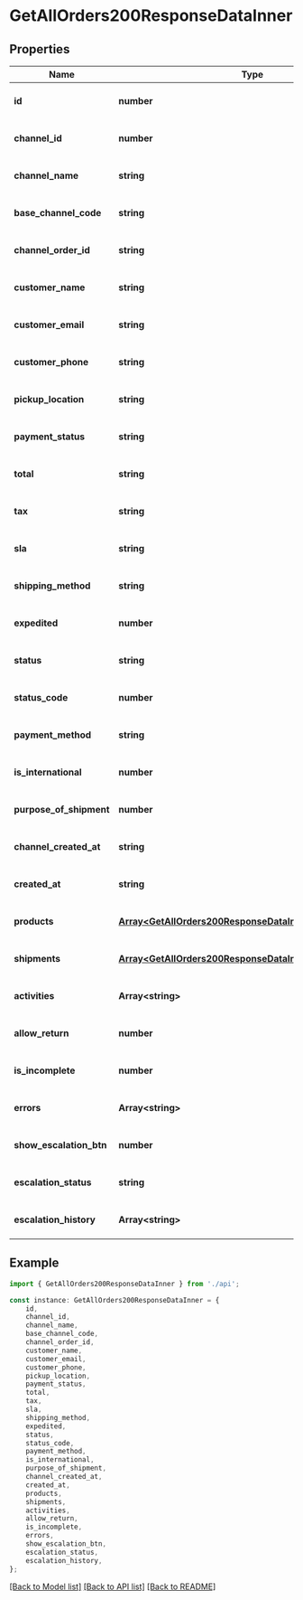 # GetAllOrders200ResponseDataInner


## Properties

Name | Type | Description | Notes
------------ | ------------- | ------------- | -------------
**id** | **number** |  | [optional] [default to undefined]
**channel_id** | **number** |  | [optional] [default to undefined]
**channel_name** | **string** |  | [optional] [default to undefined]
**base_channel_code** | **string** |  | [optional] [default to undefined]
**channel_order_id** | **string** |  | [optional] [default to undefined]
**customer_name** | **string** |  | [optional] [default to undefined]
**customer_email** | **string** |  | [optional] [default to undefined]
**customer_phone** | **string** |  | [optional] [default to undefined]
**pickup_location** | **string** |  | [optional] [default to undefined]
**payment_status** | **string** |  | [optional] [default to undefined]
**total** | **string** |  | [optional] [default to undefined]
**tax** | **string** |  | [optional] [default to undefined]
**sla** | **string** |  | [optional] [default to undefined]
**shipping_method** | **string** |  | [optional] [default to undefined]
**expedited** | **number** |  | [optional] [default to undefined]
**status** | **string** |  | [optional] [default to undefined]
**status_code** | **number** |  | [optional] [default to undefined]
**payment_method** | **string** |  | [optional] [default to undefined]
**is_international** | **number** |  | [optional] [default to undefined]
**purpose_of_shipment** | **number** |  | [optional] [default to undefined]
**channel_created_at** | **string** |  | [optional] [default to undefined]
**created_at** | **string** |  | [optional] [default to undefined]
**products** | [**Array&lt;GetAllOrders200ResponseDataInnerProductsInner&gt;**](GetAllOrders200ResponseDataInnerProductsInner.md) |  | [optional] [default to undefined]
**shipments** | [**Array&lt;GetAllOrders200ResponseDataInnerShipmentsInner&gt;**](GetAllOrders200ResponseDataInnerShipmentsInner.md) |  | [optional] [default to undefined]
**activities** | **Array&lt;string&gt;** |  | [optional] [default to undefined]
**allow_return** | **number** |  | [optional] [default to undefined]
**is_incomplete** | **number** |  | [optional] [default to undefined]
**errors** | **Array&lt;string&gt;** |  | [optional] [default to undefined]
**show_escalation_btn** | **number** |  | [optional] [default to undefined]
**escalation_status** | **string** |  | [optional] [default to undefined]
**escalation_history** | **Array&lt;string&gt;** |  | [optional] [default to undefined]

## Example

```typescript
import { GetAllOrders200ResponseDataInner } from './api';

const instance: GetAllOrders200ResponseDataInner = {
    id,
    channel_id,
    channel_name,
    base_channel_code,
    channel_order_id,
    customer_name,
    customer_email,
    customer_phone,
    pickup_location,
    payment_status,
    total,
    tax,
    sla,
    shipping_method,
    expedited,
    status,
    status_code,
    payment_method,
    is_international,
    purpose_of_shipment,
    channel_created_at,
    created_at,
    products,
    shipments,
    activities,
    allow_return,
    is_incomplete,
    errors,
    show_escalation_btn,
    escalation_status,
    escalation_history,
};
```

[[Back to Model list]](../README.md#documentation-for-models) [[Back to API list]](../README.md#documentation-for-api-endpoints) [[Back to README]](../README.md)
